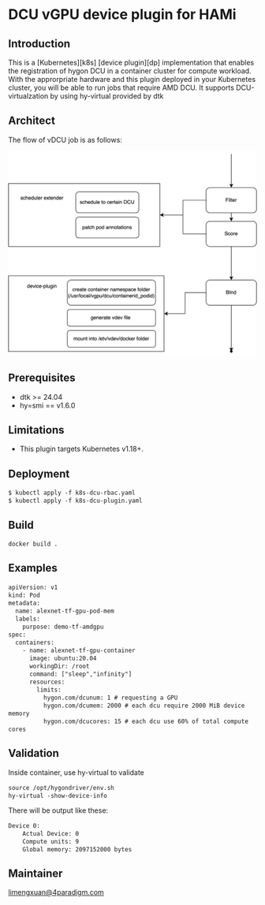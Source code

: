 # DCU vGPU device plugin for HAMi

## Introduction
This is a [Kubernetes][k8s] [device plugin][dp] implementation that enables the registration of hygon DCU in a container cluster for compute workload.  With the approrpriate hardware and this plugin deployed in your Kubernetes cluster, you will be able to run jobs that require AMD DCU. It supports DCU-virtualzation by using hy-virtual provided by dtk

## Architect
The flow of vDCU job is as follows:

<img src="./DCU_job_flow.png" width="600px">

## Prerequisites
* dtk >= 24.04
* hy=smi == v1.6.0


## Limitations
* This plugin targets Kubernetes v1.18+.

## Deployment
```
$ kubectl apply -f k8s-dcu-rbac.yaml
$ kubectl apply -f k8s-dcu-plugin.yaml
```

## Build
```
docker build .
```

## Examples

```
apiVersion: v1
kind: Pod
metadata:
  name: alexnet-tf-gpu-pod-mem
  labels:
    purpose: demo-tf-amdgpu
spec:
  containers:
    - name: alexnet-tf-gpu-container
      image: ubuntu:20.04
      workingDir: /root
      command: ["sleep","infinity"]
      resources:
        limits:
          hygon.com/dcunum: 1 # requesting a GPU
          hygon.com/dcumem: 2000 # each dcu require 2000 MiB device memory
          hygon.com/dcucores: 15 # each dcu use 60% of total compute cores
```

## Validation

Inside container, use hy-virtual to validate

```
source /opt/hygondriver/env.sh
hy-virtual -show-device-info
```

There will be output like these:
```
Device 0:
	Actual Device: 0
	Compute units: 9
	Global memory: 2097152000 bytes
```

## Maintainer

limengxuan@4paradigm.com